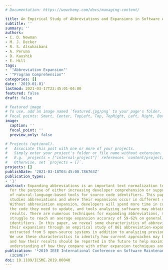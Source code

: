 ```yaml
---
# Documentation: https://wowchemy.com/docs/managing-content/

title: An Empirical Study of Abbreviations and Expansions in Software Artifacts
subtitle: ''
summary: ''
authors:
- C. D. Newman
- M. J. Decker
- R. S. Alsuhaibani
- A. Peruma
- D. Kaushik
- E. Hill
tags:
- '"Abbreviation Expansion"'
- '"Program Comprehension"'
categories: []
date: '2019-01-01'
lastmod: 2021-03-17T23:45:01-04:00
featured: false
draft: false

# Featured image
# To use, add an image named `featured.jpg/png` to your page's folder.
# Focal points: Smart, Center, TopLeft, Top, TopRight, Left, Right, BottomLeft, Bottom, BottomRight.
image:
  caption: ''
  focal_point: ''
  preview_only: false

# Projects (optional).
#   Associate this post with one or more of your projects.
#   Simply enter your project's folder or file name without extension.
#   E.g. `projects = ["internal-project"]` references `content/project/deep-learning/index.md`.
#   Otherwise, set `projects = []`.
projects: []
publishDate: '2021-03-18T03:45:00.786763Z'
publication_types:
- '1'
abstract: Expanding abbreviations is an important text normalization technique used
  for the purpose of either increasing developer comprehension or supporting the application
  of natural-language-based tools for source code identifiers. This paper closely
  studies abbreviations and where their expansions occur in different software artifacts.
  Without abbreviation expansion, developers will spend more time in comprehending
  the code they need to update, and tools analyzing software may obtain weak or non-generalizable
  results. There are numerous techniques for expanding abbreviations, most of which
  struggle to reach an average expansion accuracy of 59-62% on general source code
  identifiers. In this paper, we reveal some characteristics of abbreviations and
  their expansions through an empirical study of 861 abbreviation-expansion pairs
  extracted from 5 open-source systems in addition to analyzing previous literature.
  We use these characteristics to identify how current approaches may be complementary
  and how their results should be reported in the future to help maximize both our
  understanding of how they compare with other expansion techniques and their reproducibility.
publication: '*2019 IEEE International Conference on Software Maintenance and Evolution
  (ICSME)*'
doi: 10.1109/ICSME.2019.00040
---
```

